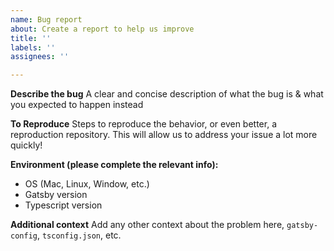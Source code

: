```yaml
---
name: Bug report
about: Create a report to help us improve
title: ''
labels: ''
assignees: ''

---
```


**Describe the bug**
A clear and concise description of what the bug is & what you expected to happen instead

**To Reproduce**
Steps to reproduce the behavior, or even better, a reproduction repository. This will allow us to address your issue a lot more quickly!

**Environment (please complete the relevant info):**
- OS (Mac, Linux, Window, etc.)
- Gatsby version
- Typescript version

**Additional context**
Add any other context about the problem here, `gatsby-config`, `tsconfig.json`, etc.

